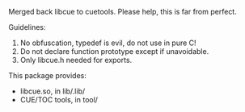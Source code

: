 Merged back libcue to cuetools.
Please help, this is far from perfect.

Guidelines:
1. No obfuscation, typedef is evil, do not use in pure C!
2. Do not declare function prototype except if unavoidable.
3. Only libcue.h needed for exports.

This package provides:
- libcue.so, in lib/.lib/
- CUE/TOC tools, in tool/
